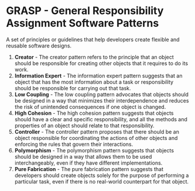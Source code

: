 # GRASP - General Responsibility Assignment Software Patterns

A set of principles or guidelines that help developers create flexible and reusable software designs.

1. **Creator** - The creator pattern refers to the principle that an object should be responsible for creating other objects that it requires to do its work.
2. **Information Expert** - The information expert pattern suggests that an object that has the most information about a task or responsibility should be responsible for carrying out that task.
3. **Low Coupling** - The low coupling pattern advocates that objects should be designed in a way that minimizes their interdependence and reduces the risk of unintended consequences if one object is changed.
4. **High Cohesion** - The high cohesion pattern suggests that objects should have a clear and specific responsibility, and all the methods and properties of an object should relate to that responsibility.
5. **Controller** - The controller pattern proposes that there should be an object responsible for coordinating the actions of other objects and enforcing the rules that govern their interactions.
6. **Polymorphism** - The polymorphism pattern suggests that objects should be designed in a way that allows them to be used interchangeably, even if they have different implementations.
7. **Pure Fabrication** - The pure fabrication pattern suggests that developers should create objects solely for the purpose of performing a particular task, even if there is no real-world counterpart for that object.
